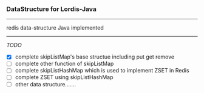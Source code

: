 ### DataStructure for Lordis-Java
***
redis data-structure Java implemented
***
*TODO*
- [x] complete skipListMap's base structue including put get remove
- [ ] complete other function of skipListMap
- [ ] complete skipListHashMap which is used to implement ZSET in Redis
- [ ] complete ZSET using skipListHashMap
- [ ] other data structure.......